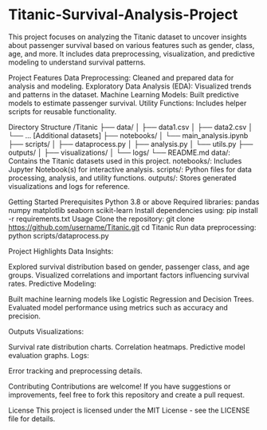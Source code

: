 # Titanic-Survival-Analysis-Project
This project focuses on analyzing the Titanic dataset to uncover insights about passenger survival based on various features such as gender, class, age, and more. It includes data preprocessing, visualization, and predictive modeling to understand survival patterns.

Project Features
Data Preprocessing: Cleaned and prepared data for analysis and modeling.
Exploratory Data Analysis (EDA): Visualized trends and patterns in the dataset.
Machine Learning Models: Built predictive models to estimate passenger survival.
Utility Functions: Includes helper scripts for reusable functionality.

Directory Structure
/Titanic
├── data/
│   ├── data1.csv
│   ├── data2.csv
│   └── ... [Additional datasets]
├── notebooks/
│   └── main_analysis.ipynb
├── scripts/
│   ├── dataprocess.py
│   ├── analysis.py
│   └── utils.py
├── outputs/
│   ├── visualizations/
│   └── logs/
└── README.md
data/: Contains the Titanic datasets used in this project.
notebooks/: Includes Jupyter Notebook(s) for interactive analysis.
scripts/: Python files for data processing, analysis, and utility functions.
outputs/: Stores generated visualizations and logs for reference.

Getting Started
Prerequisites
Python 3.8 or above
Required libraries:
pandas
numpy
matplotlib
seaborn
scikit-learn
Install dependencies using:
pip install -r requirements.txt
Usage
Clone the repository:
git clone https://github.com/username/Titanic.git
cd Titanic
Run data preprocessing:
python scripts/dataprocess.py

Project Highlights
Data Insights:

Explored survival distribution based on gender, passenger class, and age groups.
Visualized correlations and important factors influencing survival rates.
Predictive Modeling:

Built machine learning models like Logistic Regression and Decision Trees.
Evaluated model performance using metrics such as accuracy and precision.

Outputs
Visualizations:

Survival rate distribution charts.
Correlation heatmaps.
Predictive model evaluation graphs.
Logs:

Error tracking and preprocessing details.

Contributing
Contributions are welcome! If you have suggestions or improvements, feel free to fork this repository and create a pull request.

License
This project is licensed under the MIT License - see the LICENSE file for details.

